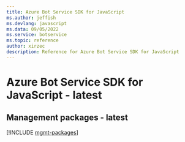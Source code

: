 ```yaml
---
title: Azure Bot Service SDK for JavaScript
ms.author: jeffish
ms.devlang: javascript
ms.data: 09/05/2022
ms.service: botservice
ms.topic: reference
author: xirzec
description: Reference for Azure Bot Service SDK for JavaScript
---
```

# Azure Bot Service SDK for JavaScript - latest

## Management packages - latest
[!INCLUDE [mgmt-packages](bot-service-mgmt-index.md)]